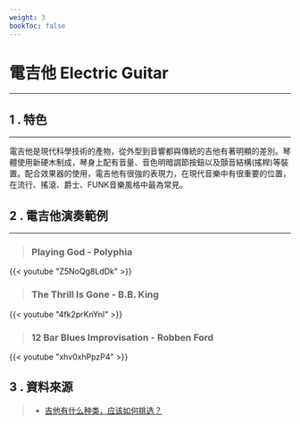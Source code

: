 ```yaml
---
weight: 3
bookToc: false
---
```


# 電吉他 Electric Guitar

---

## 1 . 特色

---

電吉他是現代科學技術的產物，從外型到音響都與傳統的吉他有著明顯的差別。琴體使用新硬木制成，琴身上配有音量、音色明暗調節按鈕以及顫音結構(搖桿)等裝置。配合效果器的使用，電吉他有很強的表現力，在現代音樂中有很重要的位置，在流行、搖滾、爵士、FUNK音樂風格中最為常見。


## 2 . 電吉他演奏範例

---

> ### Playing God - Polyphia

{{< youtube "Z5NoQg8LdDk" >}}

  
> ### The Thrill Is Gone - B.B. King

{{< youtube "4fk2prKnYnI" >}}

> ### 12 Bar Blues Improvisation - Robben Ford

{{< youtube "xhv0xhPpzP4" >}}

## 3 . 資料來源

> - [吉他有什么种类，应该如何挑选？](https://zhuanlan.zhihu.com/p/134212387)  

